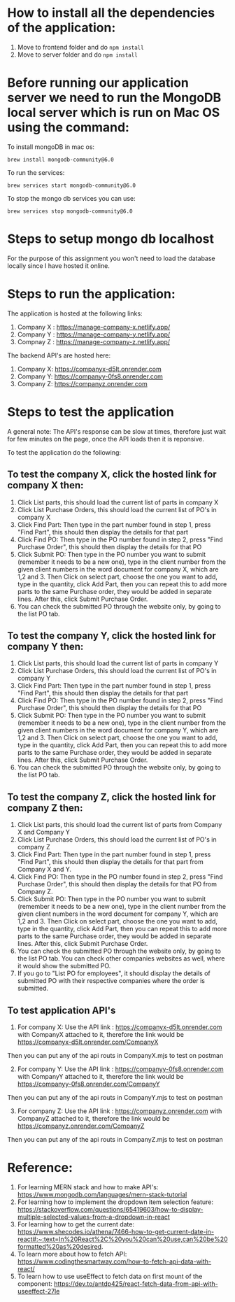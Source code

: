 # How to install all the dependencies of the application:

1. Move to frontend folder and do `npm install`
2. Move to server folder and do `npm install`

# Before running our application server we need to run the MongoDB local server which is run on Mac OS using the command:

To install mongoDB in mac os:

`brew install mongodb-community@6.0`

To run the services:

`brew services start mongodb-community@6.0`

To stop the mongo db services you can use:

`brew services stop mongodb-community@6.0`

# Steps to setup mongo db localhost

For the purpose of this assignment you won't need to load the database locally since I have hosted it online.

# Steps to run the application:

The application is hosted at the following links:

1. Company X : https://manage-company-x.netlify.app/
2. Company Y : https://manage-company-y.netlify.app/
3. Compnay Z : https://manage-company-z.netlify.app/

The backend API's are hosted here:

1. Company X: https://companyx-d5lt.onrender.com
2. Company Y: https://companyy-0fs8.onrender.com
3. Company Z: https://companyz.onrender.com

# Steps to test the application

A general note: The API's response can be slow at times, therefore just wait for few minutes on the page, once the API loads then it is reponsive.

To test the application do the following:

## To test the company X, click the hosted link for company X then:

1. Click List parts, this should load the current list of parts in company X
2. Click List Purchase Orders, this should load the current list of PO's in company X
3. Click Find Part: Then type in the part number found in step 1, press "Find Part", this should then display the details for that part
4. Click Find PO: Then type in the PO number found in step 2, press "Find Purchase Order", this should then display the details for that PO
5. Click Submit PO: Then type in the PO number you want to submit (remember it needs to be a new one), type in the client number from the given client numbers in the word document for company X, which are 1,2 and 3. Then Click on select part, choose the one you want to add, type in the quantity, click Add Part, then you can repeat this to add more parts to the same Purchase order, they would be added in separate lines. After this, click Submit Purchase Order.
6. You can check the submitted PO through the website only, by going to the list PO tab.

## To test the company Y, click the hosted link for company Y then:

1. Click List parts, this should load the current list of parts in company Y
2. Click List Purchase Orders, this should load the current list of PO's in company Y
3. Click Find Part: Then type in the part number found in step 1, press "Find Part", this should then display the details for that part
4. Click Find PO: Then type in the PO number found in step 2, press "Find Purchase Order", this should then display the details for that PO
5. Click Submit PO: Then type in the PO number you want to submit (remember it needs to be a new one), type in the client number from the given client numbers in the word document for company Y, which are 1,2 and 3. Then Click on select part, choose the one you want to add, type in the quantity, click Add Part, then you can repeat this to add more parts to the same Purchase order, they would be added in separate lines. After this, click Submit Purchase Order.
6. You can check the submitted PO through the website only, by going to the list PO tab.

## To test the company Z, click the hosted link for company Z then:

1. Click List parts, this should load the current list of parts from Company X and Company Y
2. Click List Purchase Orders, this should load the current list of PO's in company Z
3. Click Find Part: Then type in the part number found in step 1, press "Find Part", this should then display the details for that part from Company X and Y.
4. Click Find PO: Then type in the PO number found in step 2, press "Find Purchase Order", this should then display the details for that PO from Company Z.
5. Click Submit PO: Then type in the PO number you want to submit (remember it needs to be a new one), type in the client number from the given client numbers in the word document for company Y, which are 1,2 and 3. Then Click on select part, choose the one you want to add, type in the quantity, click Add Part, then you can repeat this to add more parts to the same Purchase order, they would be added in separate lines. After this, click Submit Purchase Order.
6. You can check the submitted PO through the website only, by going to the list PO tab. You can check other companies websites as well, where it would show the submitted PO.
7. If you go to "List PO for employees", it should display the details of submitted PO with their respective companies where the order is submitted.

## To test application API's

1. For company X: Use the API link : https://companyx-d5lt.onrender.com with CompanyX attached to it, therefore the link would be https://companyx-d5lt.onrender.com/CompanyX

Then you can put any of the api routs in CompanyX.mjs to test on postman

2. For company Y: Use the API link : https://companyy-0fs8.onrender.com with CompanyY attached to it, therefore the link would be https://companyy-0fs8.onrender.com/CompanyY

Then you can put any of the api routs in CompanyY.mjs to test on postman

3. For company Z: Use the API link : https://companyz.onrender.com with CompanyZ attached to it, therefore the link would be https://companyz.onrender.com/CompanyZ

Then you can put any of the api routs in CompanyZ.mjs to test on postman

# Reference:

1. For learning MERN stack and how to make API's: https://www.mongodb.com/languages/mern-stack-tutorial
2. For learning how to implement the dropdown item selection feature: https://stackoverflow.com/questions/65419603/how-to-display-multiple-selected-values-from-a-dropdown-in-react
3. For learning how to get the current date: https://www.shecodes.io/athena/7466-how-to-get-current-date-in-react#:~:text=In%20React%2C%20you%20can%20use,can%20be%20formatted%20as%20desired.
4. To learn more about how to fetch API: https://www.codingthesmartway.com/how-to-fetch-api-data-with-react/
5. To learn how to use useEffect to fetch data on first mount of the component: https://dev.to/antdp425/react-fetch-data-from-api-with-useeffect-27le
